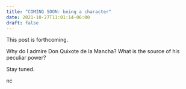 ```yaml
---
title: "COMING SOON: being a character"
date: 2021-10-27T11:01:14-06:00
draft: false
---
```


This post is forthcoming.

Why do I admire Don Quixote de la Mancha?
What is the source of his peculiar power?

Stay tuned.

nc